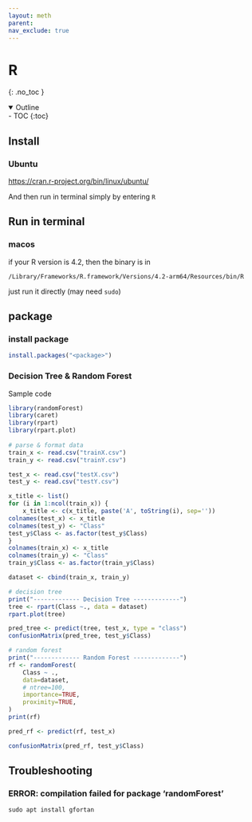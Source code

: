 ```yaml
---
layout: meth
parent: 
nav_exclude: true
---
```


# R
{: .no_toc }

<details open markdown="block">
  <summary>
    Outline
  </summary>
- TOC
{:toc}
</details>

## Install

### Ubuntu

<https://cran.r-project.org/bin/linux/ubuntu/>

And then run in terminal simply by entering `R`

## Run in terminal

### macos

if your R version is 4.2, then the binary is in

```
/Library/Frameworks/R.framework/Versions/4.2-arm64/Resources/bin/R
```

just run it directly (may need `sudo`)

## package

### install package

```R
install.packages("<package>")
```

### Decision Tree & Random Forest

Sample code 

```r
library(randomForest)
library(caret)
library(rpart)
library(rpart.plot)
 
# parse & format data
train_x <- read.csv("trainX.csv")
train_y <- read.csv("trainY.csv")

test_x <- read.csv("testX.csv")
test_y <- read.csv("testY.csv")

x_title <- list()
for (i in 1:ncol(train_x)) {
    x_title <- c(x_title, paste('A', toString(i), sep=''))
colnames(test_x) <- x_title
colnames(test_y) <- "Class"
test_y$Class <- as.factor(test_y$Class)
}
colnames(train_x) <- x_title
colnames(train_y) <- "Class"
train_y$Class <- as.factor(train_y$Class)

dataset <- cbind(train_x, train_y)

# decision tree
print("------------- Decision Tree -------------")
tree <- rpart(Class ~., data = dataset)
rpart.plot(tree)

pred_tree <- predict(tree, test_x, type = "class")
confusionMatrix(pred_tree, test_y$Class)

# random forest
print("------------- Random Forest -------------")
rf <- randomForest(
    Class ~ ., 
    data=dataset, 
    # ntree=100, 
    importance=TRUE,
    proximity=TRUE,
)
print(rf)

pred_rf <- predict(rf, test_x)

confusionMatrix(pred_rf, test_y$Class)
```

## Troubleshooting

### ERROR: compilation failed for package ‘randomForest’

```
sudo apt install gfortan
```